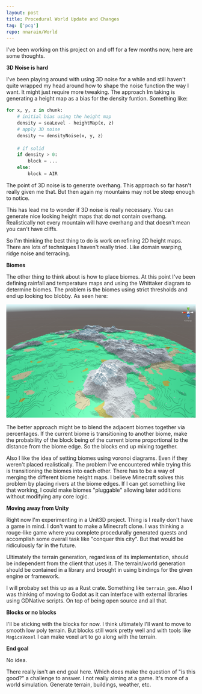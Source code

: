 ```yaml
---
layout: post
title: Procedural World Update and Changes
tag: ['pcg']
repo: nnarain/World
---
```



I've been working on this project on and off for a few months now, here are some thoughts.


**3D Noise is hard**

I've been playing around with using 3D noise for a while and still haven't quite wrapped my head around how to shape the noise function the way I want. It might just require more tweaking. The approach Im taking is generating a height map as a bias for the density funtion. Something like:

```python
for x, y, z in chunk:
    # initial bias using the height map
    density = seaLevel - heightMap(x, z)
    # apply 3D noise
    density += densityNoise(x, y, z)

    # if solid
    if density > 0:
        block = ...
    else:
        block = AIR
```

The point of 3D noise is to generate overhang. This approach so far hasn't really given me that. But then again my mountains may not be steep enough to notice.

This has lead me to wonder if 3D noise is really necessary. You can generate nice looking height maps that do not contain overhang. Realistically not every mountain will have overhang and that doesn't mean you can't have cliffs.

So I'm thinking the best thing to do is work on refining 2D height maps. There are lots of techniques I haven't really tried. Like domain warping, ridge noise and terracing. 

**Biomes**

The other thing to think about is how to place biomes. At this point I've been defining rainfall and temperature maps and using the Whittaker diagram to determine biomes. The problem is the biomes using strict thresholds and end up looking too blobby. As seen here:

![Image not found!](/assets/2018/05/19/cap4.png)

The better approach might be to blend the adjacent biomes together via percentages. If the current biome is transitioning to another biome, make the probability of the block being of the current biome proportional to the distance from the biome edge. So the blocks end up mixing together.

Also I like the idea of setting biomes using voronoi diagrams. Even if they weren't placed realistically. The problem I've encountered while trying this is transitioning the biomes into each other. There has to be a way of merging the different biome height maps. I believe Minecraft solves this problem by placing rivers at the biome edges. If I can get something like that working, I could make biomes "pluggable" allowing later additions without modifying any core logic.

**Moving away from Unity**

Right now I'm experimenting in a Unit3D project. Thing is I really don't have a game in mind. I don't want to make a Minecraft clone. I was thinking a rouge-like game where you complete procedurally generated quests and accomplish some overall task like "conquer this city". But that would be ridiculously far in the future.

Ultimately the terrain generation, regardless of its implementation, should be independent from the client that uses it. The terrain/world generation should be contained in a library and brought in using bindings for the given engine or framework.

I will probaby set this up as a Rust crate. Something like `terrain_gen`. Also I was thinking of moving to Godot as it can interface with external libraries using GDNative scripts. On top of being open source and all that.

**Blocks or no blocks**

I'll be sticking with the blocks for now. I think ultimately I'll want to move to smooth low poly terrain. But blocks still work pretty well and with tools like `MagicaVoxel` I can make voxel art to go along with the terrain.

**End goal**

No idea.

There really isn't an end goal here. Which does make the question of "is this good?" a challenge to answer. I not really aiming at a game. It's more of a world simulation. Generate terrain, buildings, weather, etc.
